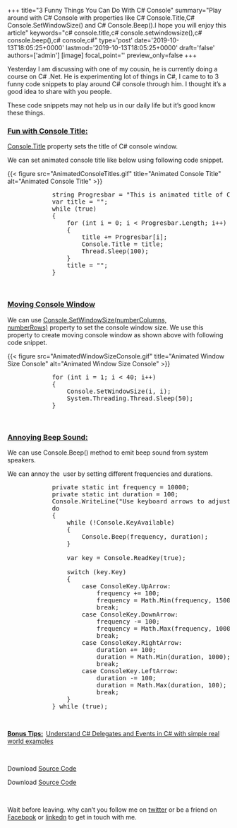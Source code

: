 +++
title="3 Funny Things You Can Do With C# Console"
summary="Play around with C# Console with properties like C# Console.Title,C# Console.SetWindowSize() and C# Console.Beep().I hope you will enjoy this article"
keywords="c# console.title,c# console.setwindowsize(),c# console.beep(),c# console,c#"
type='post'
date='2019-10-13T18:05:25+0000'
lastmod='2019-10-13T18:05:25+0000'
draft='false'
authors=['admin']
[image]
focal_point=''
preview_only=false
+++

Yesterday I am discussing with one of my cousin, he is currently doing a course on C# .Net. He is experimenting lot of things in C#, I came to to 3 funny code snippets to play around C# console through him. I thought it’s a good idea to share with you people.

These code snippets may not help us in our daily life but it’s good know these things.

### <span style="text-decoration: underline;">Fun with Console Title:</span>

<a title="Console.Title CSharp" href="http://msdn.microsoft.com/en-us/library/system.console.title%28v=vs.110%29.aspx" target="_blank" rel="noopener">Console.Title</a> property sets the title of C# console window.

We can set animated console title like below using following code snippet.

{{< figure src="AnimatedConsoleTitles.gif" title="Animated Console Title" alt="Animated Console Title" >}}

<pre>            string Progresbar = "This is animated title of Console";
            var title = "";
            while (true)
            {
                for (int i = 0; i &lt; Progresbar.Length; i++)
                {
                    title += Progresbar[i];
                    Console.Title = title;
                    Thread.Sleep(100);
                }
                title = "";  
            }</pre>

&nbsp;

### <span style="text-decoration: underline;">Moving Console Window</span>

We can use&nbsp;<span style="text-decoration: underline;">Console.SetWindowSize(numberColumns, numberRows)</span>&nbsp;property to set the console window size. We use this property to create moving console window as shown above with following code snippet.

{{< figure src="AnimatedWindowSizeConsole.gif" title="Animated Window Size Console" alt="Animated Window Size Console" >}}

<pre>            for (int i = 1; i &lt; 40; i++)
            {
                Console.SetWindowSize(i, i);
                System.Threading.Thread.Sleep(50);
            }</pre>

&nbsp;

### <span style="text-decoration: underline;">Annoying Beep Sound:</span>

We can use Console.Beep() method to emit beep sound from system speakers.

We can annoy the &nbsp;user by setting different frequencies and durations.

<pre>            private static int frequency = 10000;
            private static int duration = 100;
            Console.WriteLine("Use keyboard arrows to adjust frequency and duration");
            do
            {
                while (!Console.KeyAvailable)
                {
                    Console.Beep(frequency, duration);
                }

                var key = Console.ReadKey(true);

                switch (key.Key)
                {
                    case ConsoleKey.UpArrow:
                        frequency += 100;
                        frequency = Math.Min(frequency, 15000);
                        break;
                    case ConsoleKey.DownArrow:
                        frequency -= 100;
                        frequency = Math.Max(frequency, 1000);
                        break;
                    case ConsoleKey.RightArrow:
                        duration += 100;
                        duration = Math.Min(duration, 1000);
                        break;
                    case ConsoleKey.LeftArrow:
                        duration -= 100;
                        duration = Math.Max(duration, 100);
                        break;
                }
            } while (true);</pre>

&nbsp;

<span style="text-decoration: underline;"><strong>Bonus Tips:</strong></span><strong>&nbsp;&nbsp;</strong><a title="C# Delegates and Events" href="https://www.arungudelli.com/csharp/delegates-and-events-in-csharp/" target="_blank" rel="noopener">Understand C# Delegates and Events in C# with simple real world examples</a>

&nbsp;

Download&nbsp;<a href="http://sdrv.ms/1b4HWa7" target="_blank" rel="noopener">Source Code</a>

Download&nbsp;<a href="http://sdrv.ms/1b4HWa7" target="_blank" rel="noopener">Source Code</a>

&nbsp;

Wait before leaving.
why can’t you follow me on <a href="https://twitter.com/arungudelli" target="_blank" rel="noopener">twitter</a> or be a friend on <a href="https://www.facebook.com/gudelliArun" target="_blank" rel="noopener">Facebook</a> or  <a href="https://www.linkedin.com/in/arungudelli/" target="_blank" rel="noopener">linkedn</a> to get in touch with me.







